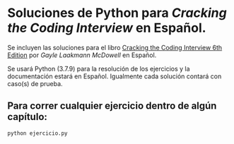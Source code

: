 # Soluciones de Python para *Cracking the Coding Interview* en Español.

Se incluyen las soluciones para el libro [Cracking the Coding Interview 6th Edition](https://www.crackingthecodinginterview.com/) por *Gayle Laakmann McDowell* en Español.

Se usará Python (3.7.9) para la resolución de los ejercicios y la documentación estará en Español.
Igualmente cada solución contará con caso(s) de prueba.

## Para correr cualquier ejercicio dentro de algún capítulo:
```
python ejercicio.py
```
